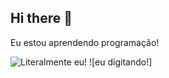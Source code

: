 ## Hi there 👋

Eu estou aprendendo programação!


![Literalmente eu!](https://blogger.googleusercontent.com/img/b/R29vZ2xl/AVvXsEjiJk5y0DpnJDyxDsM_TH4Mz6qPMFgHL8i5rPxPF-CT9xSvO75ZFZPkP0X3iC29pRF7Q8XjPu-Z95Obl1Su0grt13g3Gq7hoE8sUx4SvZ6_pdj4xAlNofDJzOMgypblR2rEsqHQHxAtvIE0/s400/INFINITYMONKEY03.jpg)
![eu digitando!]
<!--
**Eddscafe/Eddscafe** is a ✨ _special_ ✨ repository because its `README.md` (this file) appears on your GitHub profile.

Here are some ideas to get you started:

- 🔭 I’m currently working on ...
- 🌱 I’m currently learning ...
- 👯 I’m looking to collaborate on ...
- 🤔 I’m looking for help with ...
- 💬 Ask me about ...
- 📫 How to reach me: ...
- 😄 Pronouns: ...
- ⚡ Fun fact: ...
-->
